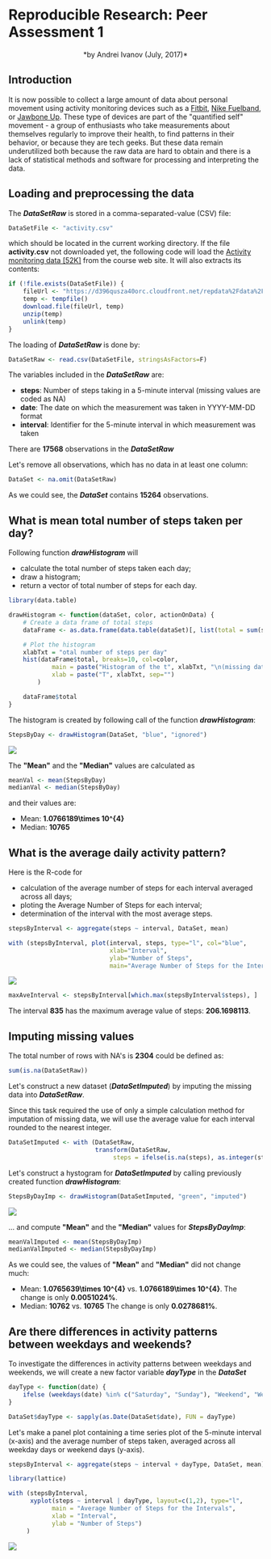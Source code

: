# Reproducible Research: Peer Assessment 1


<center>*by Andrei Ivanov (July, 2017)*</center>

## Introduction

It is now possible to collect a large amount of data about personal movement using activity monitoring devices such as a [Fitbit](http://www.fitbit.com/), [Nike Fuelband](http://www.nike.com/us/en_us/c/nikeplus-fuelband), or [Jawbone Up](https://jawbone.com/up). These type of devices are part of the "quantified self" movement - a group of enthusiasts who take measurements about themselves regularly to improve their health, to find patterns in their behavior, or because they are tech geeks. But these data remain underutilized both because the raw data are hard to obtain and there is a lack of statistical methods and software for processing and interpreting the data.

## Loading and preprocessing the data

The ***DataSetRaw*** is stored in a comma-separated-value (CSV) file:


```r
DataSetFile <- "activity.csv"
```

which should be located in the current working directory. If the file **activity.csv** not downloaded yet, the following code will load the [Activity monitoring data [52K]](https://d396qusza40orc.cloudfront.net/repdata%2Fdata%2Factivity.zip) from the course web site. It will also extracts its contents:



```r
if (!file.exists(DataSetFile)) {
    fileUrl <- "https://d396qusza40orc.cloudfront.net/repdata%2Fdata%2Factivity.zip"
    temp <- tempfile()
    download.file(fileUrl, temp)
    unzip(temp)
    unlink(temp)
}
```

The loading of ***DataSetRaw*** is done by:

```r
DataSetRaw <- read.csv(DataSetFile, stringsAsFactors=F)
```


The variables included in the ***DataSetRaw*** are:

* **steps**: Number of steps taking in a 5-minute interval (missing values are coded as NA)
* **date**: The date on which the measurement was taken in YYYY-MM-DD format
* **interval**: Identifier for the 5-minute interval in which measurement was taken

There are **17568** observations in the ***DataSetRaw***  


Let's remove all observations, which has no data in at least one column:


```r
DataSet <- na.omit(DataSetRaw)
```

As we could see, the ***DataSet*** contains **15264** observations. 


## What is mean total number of steps taken per day?

Following function ***drawHistogram*** will  

* calculate the total number of steps taken each day;
* draw a histogram; 
* return a vector of total number of steps for each day.



```r
library(data.table)

drawHistogram <- function(dataSet, color, actionOnData) {
    # Create a data frame of total steps
    dataFrame <- as.data.frame(data.table(dataSet)[, list(total = sum(steps)), by = c("date")])

    # Plot the histogram
    xlabTxt = "otal number of steps per day"
    hist(dataFrame$total, breaks=10, col=color, 
            main = paste("Histogram of the t", xlabTxt, "\n(missing data are ", actionOnData, ")", sep=""), 
            xlab = paste("T", xlabTxt, sep="")
        )

    dataFrame$total
}
```

The histogram is created by following call of the function ***drawHistogram***:

```r
StepsByDay <- drawHistogram(DataSet, "blue", "ignored")
```

![](PA1_template_files/figure-html/unnamed-chunk-6-1.png)<!-- -->


The **"Mean"** and the **"Median"** values are calculated as 

```r
meanVal <- mean(StepsByDay)
medianVal <- median(StepsByDay)
```

and their values are:

* Mean:     **1.0766189\times 10^{4}** 
* Median:   **10765**


## What is the average daily activity pattern?  

Here is the R-code for  

* calculation of the average number of steps for each interval averaged across all days;
* ploting the Average Number of Steps for each interval;
* determination of the interval with the most average steps.
 

```r
stepsByInterval <- aggregate(steps ~ interval, DataSet, mean)

with (stepsByInterval, plot(interval, steps, type="l", col="blue",
                            xlab="Interval", 
                            ylab="Number of Steps", 
                            main="Average Number of Steps for the Intervals"))
```

![](PA1_template_files/figure-html/unnamed-chunk-8-1.png)<!-- -->

```r
maxAveInterval <- stepsByInterval[which.max(stepsByInterval$steps), ]
```

The interval **835** has the maximum average value of steps: **206.1698113**.


## Imputing missing values

The total number of rows with NA's is **2304** could be defined as:  

```r
sum(is.na(DataSetRaw))
```

Let's construct a new dataset (***DataSetImputed***) by imputing the missing data into ***DataSetRaw***.

Since this task required the use of only a simple calculation method for imputation of missing data, we will use the average value for each interval rounded to the nearest integer.


```r
DataSetImputed <- with (DataSetRaw, 
                        transform(DataSetRaw, 
                             steps = ifelse(is.na(steps), as.integer(stepsByInterval$steps + 0.5), steps)))
```

Let's construct a hystogram for ***DataSetImputed*** by calling previously created function ***drawHistogram***:

```r
StepsByDayImp <- drawHistogram(DataSetImputed, "green", "imputed")
```

![](PA1_template_files/figure-html/unnamed-chunk-11-1.png)<!-- -->


... and compute **"Mean"** and the **"Median"** values for ***StepsByDayImp***:

```r
meanValImputed <- mean(StepsByDayImp)
medianValImputed <- median(StepsByDayImp)
```

As we could see, the values of **"Mean"** and **"Median"** did not change much:  

* Mean:     **1.0765639\times 10^{4}** vs. **1.0766189\times 10^{4}**. The change is only **0.0051024%**.
* Median:   **10762** vs. **10765** The change is only **0.0278681%**.



## Are there differences in activity patterns between weekdays and weekends?

To investigate the differences in activity patterns between weekdays and weekends, we will create a new factor variable ***dayType*** in the ***DataSet***


```r
dayType <- function(date) {
    ifelse (weekdays(date) %in% c("Saturday", "Sunday"), "Weekend", "Weekday")
}

DataSet$dayType <- sapply(as.Date(DataSet$date), FUN = dayType)
```

Let's make a panel plot containing a time series plot of the 5-minute interval (x-axis) and the average number of steps taken, averaged across all weekday days or weekend days (y-axis).


```r
stepsByInterval <- aggregate(steps ~ interval + dayType, DataSet, mean)

library(lattice)

with (stepsByInterval, 
      xyplot(steps ~ interval | dayType, layout=c(1,2), type="l",
            main = "Average Number of Steps for the Intervals", 
            xlab = "Interval", 
            ylab = "Number of Steps")
     )
```

![](PA1_template_files/figure-html/unnamed-chunk-14-1.png)<!-- -->
